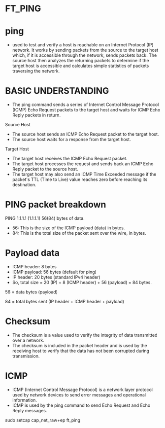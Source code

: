 # FT_PING

# ping
- used to test and verify a host is reachable on an Internet Protocol (IP) network. It works by sending packets from the source to the target host which, if it is accessible through the network, sends packets back. The source host then analyzes the returning packets to determine if the target host is accessible and calculates simple statistics of packets traversing the network.


# BASIC UNDERSTANDING
- The ping command sends a series of Internet Control Message Protocol (ICMP) Echo Request packets to the target host and waits for ICMP Echo Reply packets in return.

Source Host
- The source host sends an ICMP Echo Request packet to the target host.
- The source host waits for a response from the target host.

Target Host
- The target host receives the ICMP Echo Request packet.
- The target host processes the request and sends back an ICMP Echo Reply packet to the source host.
- The target host may also send an ICMP Time Exceeded message if the packet's TTL (Time to Live) value reaches zero before reaching its destination.

# PING packet breakdown
PING 1.1.1.1 (1.1.1.1) 56(84) bytes of data.
- 56: This is the size of the ICMP payload (data) in bytes.
- 84: This is the total size of the packet sent over the wire, in bytes.

# Payload data
- ICMP header: 8 bytes
- ICMP payload: 56 bytes (default for ping)
- IP header: 20 bytes (standard IPv4 header)
- So, total size = 20 (IP) + 8 (ICMP header) + 56 (payload) = 84 bytes.

56 = data bytes (payload)

84 = total bytes sent (IP header + ICMP header + payload)

# Checksum
- The checksum is a value used to verify the integrity of data transmitted over a network.
- The checksum is included in the packet header and is used by the receiving host to verify that the data has not been corrupted during transmission.

# ICMP
- ICMP (Internet Control Message Protocol) is a network layer protocol used by network devices to send error messages and operational information.
- ICMP is used by the ping command to send Echo Request and Echo Reply messages.

sudo setcap cap_net_raw+ep ft_ping